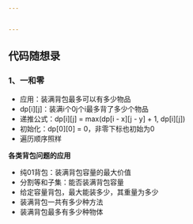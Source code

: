 ```yaml
---


---
```


<h2 id="代码随想录">代码随想录</h2>
<h3 id="、一和零">1、一和零</h3>
<ul>
<li>应用：装满背包最多可以有多少物品</li>
<li>dp[i][j]：装满i个0j个i最多背了多少个物品</li>
<li>递推公式：dp[i][j] = max(dp[i - x][j - y] + 1, dp[i][j])</li>
<li>初始化：dp[0][0] = 0，非零下标也初始为0</li>
<li>遍历顺序照样</li>
</ul>
<p><strong>各类背包问题的应用</strong></p>
<ul>
<li>纯01背包：装满背包容量的最大价值</li>
<li>分割等和子集：能否装满背包容量</li>
<li>给定容量背包，最大能装多少，其重量为多少</li>
<li>装满背包一共有多少种方法</li>
<li>装满背包最多有多少种物体</li>
</ul>

